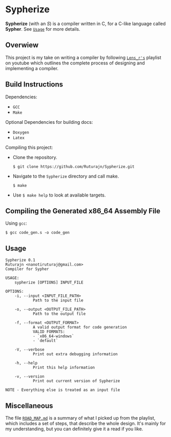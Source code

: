 # Sypherize

**Sypherize** (with an *S*) is a compiler written in C, for a C-like language
called **Sypher**. See [`Usage`](https://github.com/Ruturajn/Sypherize/tree/main#usage) for more details.

## Overwiew

This project is my take on writing a compiler by following [`Lens_r's`](https://www.youtube.com/playlist?list=PLysa8wRFCssxGKj_RxBWr3rwmjEYlJIpa)
playlist on youtube which outlines the complete process
of designing and implementing a compiler.


## Build Instructions

Dependencies:
- `GCC`
- `Make`

Optional Dependencies for building docs:
- `Doxygen`
- `Latex`

Compiling this project:

- Clone the repository.
  ```
  $ git clone https://github.com/Ruturajn/Sypherize.git
  ```
- Navigate to the `Sypherize` directory and call make.
  ```
  $ make
  ```
- Use `$ make help` to look at available targets.

## Compiling the Generated x86_64 Assembly File

Using `gcc`:
```
$ gcc code_gen.s -o code_gen
```
<!--
- Use an assembler and linker:
    - Assemble into an object file.
      ```
      $ as code_gen.S -o code_gen.o
      ```
    - Link into the final executable.
      ```
      $ ld code_gen.o -subsystem-console -o code_gen
      ```
-->

## Usage

```
Sypherize 0.1
Ruturajn <nanotiruturaj@gmail.com>
Compiler for Sypher

USAGE:
    sypherize [OPTIONS] INPUT_FILE

OPTIONS:
    -i, --input <INPUT_FILE_PATH>
            Path to the input file

    -o, --output <OUTPUT_FILE_PATH>
            Path to the output file

    -f, --format <OUTPUT_FORMAT>
            A valid output format for code generation
            VALID FORMATS:
            - `x86_64-windows`
            - `default`

    -V, --verbose
            Print out extra debugging information

    -h, --help
            Print this help information

    -v, --version
            Print out current version of Sypherize

NOTE - Everything else is treated as an input file
```

## Miscellaneous

The file [`ROAD_MAP.md`](https://github.com/Ruturajn/Sypherize/blob/main/ROAD_MAP.md)
is a summary of what I picked up from the playlist, which includes a set of
steps, that describe the whole design. It's mainly for my understanding, but
you can definitely give it a read if you like.
